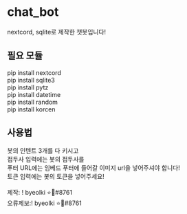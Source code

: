 # chat_bot
nextcord, sqlite로 제작한 챗봇입니다!

## 필요 모듈
pip install nextcord<br>
pip install sqlite3<br>
pip install pytz<br>
pip install datetime<br>
pip install random<br>
pip install korcen

## 사용법
봇의 인텐트 3개를 다 키시고<br>
접두사 입력에는 봇의 접두사를<br>
푸터 URL에는 임베드 푸터에 들어갈 이미지 url을 넣어주셔야 합니다!<br>
토큰 입력에는 봇의 토큰을 넣어주세요!<br><br>
제작: ! byeolki ⭐🔑#8761<br>
오류제보:! byeolki ⭐🔑#8761
